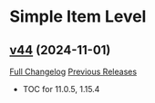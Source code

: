 # Simple Item Level

## [v44](https://github.com/kemayo/wow-simpleitemlevel/tree/v44) (2024-11-01)
[Full Changelog](https://github.com/kemayo/wow-simpleitemlevel/compare/v43.2...v44) [Previous Releases](https://github.com/kemayo/wow-simpleitemlevel/releases)

- TOC for 11.0.5, 1.15.4  
